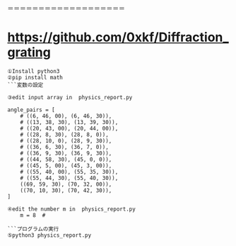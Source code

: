 ＝＝＝＝＝＝＝＝＝＝＝＝＝＝＝＝＝＝＝


 # https://github.com/0xkf/Diffraction_grating

```環境構築
①Install python3
②pip install math
```変数の設定

③edit input array in  physics_report.py

angle_pairs = [
    # ((6, 46, 00), (6, 46, 30)),
    # ((13, 38, 30), (13, 39, 30)),
    # ((20, 43, 00), (20, 44, 00)),
    # ((28, 8, 30), (28, 8, 0)),
    # ((28, 10, 0), (28, 9, 30)),
    # ((36, 6, 30), (36, 7, 0)),
    # ((36, 9, 30), (36, 9, 30)),
    # ((44, 58, 30), (45, 0, 0)),
    # ((45, 5, 00), (45, 3, 00)),
    # ((55, 40, 00), (55, 35, 30)),
    # ((55, 44, 30), (55, 40, 30)),
    ((69, 59, 30), (70, 32, 00)),
    ((70, 10, 30), (70, 42, 30)),
]

④edit the number m in  physics_report.py
    m = 8  # 

```プログラムの実行
⑤python3 physics_report.py

```